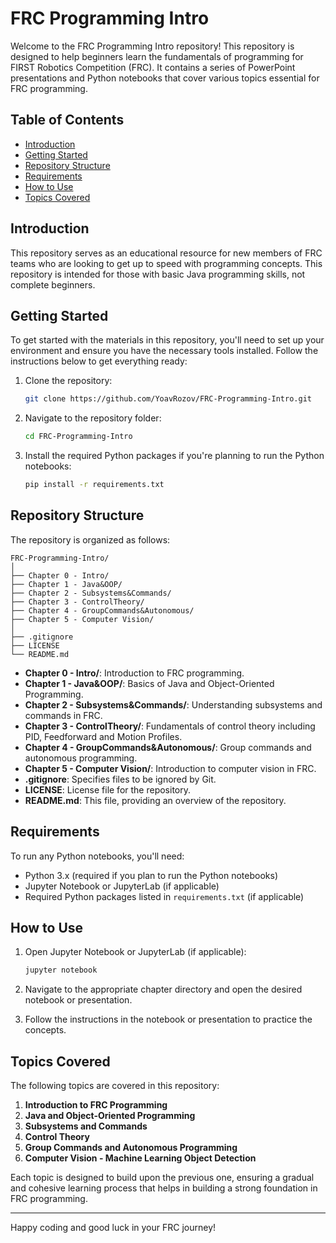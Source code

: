 # FRC Programming Intro

Welcome to the FRC Programming Intro repository! This repository is designed to help beginners learn the fundamentals of programming for FIRST Robotics Competition (FRC). It contains a series of PowerPoint presentations and Python notebooks that cover various topics essential for FRC programming.

## Table of Contents

- [Introduction](#introduction)
- [Getting Started](#getting-started)
- [Repository Structure](#repository-structure)
- [Requirements](#requirements)
- [How to Use](#how-to-use)
- [Topics Covered](#topics-covered)

## Introduction

This repository serves as an educational resource for new members of FRC teams who are looking to get up to speed with programming concepts. This repository is intended for those with basic Java programming skills, not complete beginners.

## Getting Started

To get started with the materials in this repository, you'll need to set up your environment and ensure you have the necessary tools installed. Follow the instructions below to get everything ready:

1. Clone the repository:

   ```bash
   git clone https://github.com/YoavRozov/FRC-Programming-Intro.git
   ```

2. Navigate to the repository folder:

   ```bash
   cd FRC-Programming-Intro
   ```

3. Install the required Python packages if you're planning to run the Python notebooks:

   ```bash
   pip install -r requirements.txt
   ```

## Repository Structure

The repository is organized as follows:

```
FRC-Programming-Intro/
│
├── Chapter 0 - Intro/
├── Chapter 1 - Java&OOP/
├── Chapter 2 - Subsystems&Commands/
├── Chapter 3 - ControlTheory/
├── Chapter 4 - GroupCommands&Autonomous/
├── Chapter 5 - Computer Vision/
│
├── .gitignore
├── LICENSE
└── README.md
```

- **Chapter 0 - Intro/**: Introduction to FRC programming.
- **Chapter 1 - Java&OOP/**: Basics of Java and Object-Oriented Programming.
- **Chapter 2 - Subsystems&Commands/**: Understanding subsystems and commands in FRC.
- **Chapter 3 - ControlTheory/**: Fundamentals of control theory including PID, Feedforward and Motion Profiles.
- **Chapter 4 - GroupCommands&Autonomous/**: Group commands and autonomous programming.
- **Chapter 5 - Computer Vision/**: Introduction to computer vision in FRC.
- **.gitignore**: Specifies files to be ignored by Git.
- **LICENSE**: License file for the repository.
- **README.md**: This file, providing an overview of the repository.

## Requirements

To run any Python notebooks, you'll need:

- Python 3.x (required if you plan to run the Python notebooks)
- Jupyter Notebook or JupyterLab (if applicable)
- Required Python packages listed in `requirements.txt` (if applicable)

## How to Use

1. Open Jupyter Notebook or JupyterLab (if applicable):

   ```bash
   jupyter notebook
   ```

2. Navigate to the appropriate chapter directory and open the desired notebook or presentation.

3. Follow the instructions in the notebook or presentation to practice the concepts.

## Topics Covered

The following topics are covered in this repository:

1. **Introduction to FRC Programming**
2. **Java and Object-Oriented Programming**
3. **Subsystems and Commands**
4. **Control Theory**
5. **Group Commands and Autonomous Programming**
6. **Computer Vision - Machine Learning Object Detection**

Each topic is designed to build upon the previous one, ensuring a gradual and cohesive learning process that helps in building a strong foundation in FRC programming.

---

Happy coding and good luck in your FRC journey!

